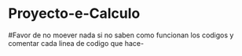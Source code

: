 # Proyecto-e-Calculo
#Favor de no moever nada si no saben como funcionan los codigos y comentar cada linea de codigo que hace-
